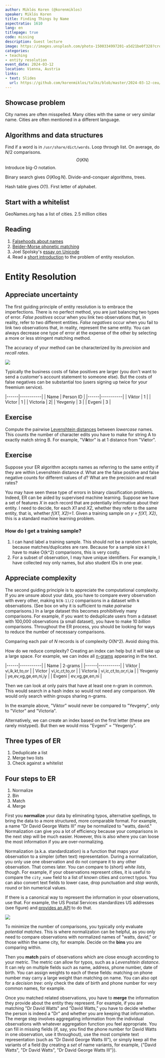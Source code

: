 ```yaml
---
author: Miklós Koren (@korenmiklos)
speaker: Miklós Koren
title: Finding Things by Name
aspectratio: 1610
lang: en
titlepage: true
code: missing
description: Guest lecture
image: https://images.unsplash.com/photo-1500334997201-a5d21be0f328?crop=entropy&cs=tinysrgb&fit=max&fm=jpg&ixid=M3w2ODAxOTV8MHwxfHJhbmRvbXx8fHx8fHx8fDE3MzI2NDM2MTZ8&ixlib=rb-4.0.3&q=80&w=1080
categories:
- teaching
- entity resolution
event_date: 2024-03-12
location: Vienna, Austria
links:
- text: Slides
  url: https://github.com/korenmiklos/talks/blob/master/2024-03-12-ceu/README.pdf
---
```


## Showcase problem
City names are often misspelled. Many cities with the same or very similar name. Cities are often mentioned in a different language.

## Algorithms and data structures
Find if a word is in `/usr/share/dict/words`. Loop through list. On average, do $N/2$ comparisons.
$$
O(KN)
$$
Introduce big-O notation.

Binary search gives $O(K \log N)$. Divide-and-conquer algorithms, trees.

Hash table gives $O(1)$. First letter of alphabet.

## Start with a whitelist
GeoNames.org has a list of cities. 2.5 million cities


## Reading
1. [Falsehoods about names](https://www.kalzumeus.com/2010/06/17/falsehoods-programmers-believe-about-names/)
2. [Beider-Morse phonetic matching](https://stevemorse.org/phonetics/bmpm2.htm)
3. Joel Spolsky's [essay on Unicode](https://www.joelonsoftware.com/2003/10/08/the-absolute-minimum-every-software-developer-absolutely-positively-must-know-about-unicode-and-character-sets-no-excuses/)
4. Read a [short introduction](https://dev.to/korenmiklos/wish-i-could-be-like-david-watts-2edp) to the problem of entity resolution.



# Entity Resolution

## Appreciate uncertainty
The first guiding principle of entity resolution is to embrace the imperfections. There is no perfect method, you are just balancing two types of error. _False positives_ occur when you link two observations that, in reality, refer to two different entities. _False negatives_ occur when you fail to link two observations that, in reality, represent the same entity. You can always decrease one type of error at the expense of the other by selecting a more or less stringent matching method.

The accuracy of your method can be characterized by its _precision_ and _recall rates_.

![](https://upload.wikimedia.org/wikipedia/commons/thumb/2/26/Precisionrecall.svg/700px-Precisionrecall.svg.png)

Typically the business costs of false positives are larger (you don't want to send a customer's account statement to someone else). But the costs of false negatives can be substantial too (users signing up twice for your freemium service).

|------|-----------|
| Name | Person ID |
|------|-----------|
| Viktor | 1 |
| Victor | 1 |
| Victoria | 2|
| Yevgeniy | 3 |
| Evgeni | 3 |

## Exercise
Compute the pairwise [Levenshtein distances](https://planetcalc.com/1721/) between _lowercase_ names. This counts the number of character edits you have to make for string A to exactly match string B. For example, "Vi**k**tor" is at 1 distance from "Vi**c**tor".

## Exercise
Suppose your ER algorithm accepts names as referring to the same entity if they are within Levenshtein distance _d_. What are the false positive and false negative counts for different values of _d_? What are the precision and recall rates?

You may have seen these type of errors in binary classification problems. Indeed, ER can be aided by supervised machine learning. Suppose we have a set of features _X_ in each record that are potentially informative about their entity. I need to decide, for each _X1_ and _X2_, whether they refer to the same entity, that is, whether _f(X1, X2)=1_. Given a training sample on _y = f(X1, X2)_, this is a standard machine learning problem.

### How do I get a training sample? 
1. I can hand label a training sample. This should not be a random sample, because matches/duplicates are rare. Because for a sample size _k_ I have to make O(k^2) comparisons, this is very costly.
2. For a subset of observation, I may have unique identifiers. For example, I have collected noy only names, but also student IDs in one year. 


## Appreciate complexity
The second guiding principle is to appreciate the computational complexity. If you are unsure about your data, you have to compare every observation with every other, making `N(N-1)/2` comparisons in a dataset with `N` observations. (See box on why it is sufficient to make _pairwise_ comparisons.) In a large dataset this becomes prohibitively many comparisons. For example, if you want to deduplicate users from a dataset with 100,000 observations (a small dataset), you have to make 10 _billion_ comparisons. Throughout the ER process, you should be looking for ways to reduce the number of necessary comparisons.

Comparing each pair of _N_ records is of complexity O(N^2). Avoid doing this.

How do we reduce complexity? Creating an index can help but it will take up a large space. For example, we can index all [n-grams](https://en.wikipedia.org/wiki/N-gram) appearing in the text.

|------|-----------|
| Name | 2-grams |
|------|-----------|
| Viktor | vi,ik,kt,to,or |
| Victor | vi,ic,ct,to,or |
| Victoria | vi,ic,ct,to,or,ri,ia |
| Yevgeniy | ye,ev,vg,ge,en,ni,iy |
| Evgeni | ev,vg,ge,en,ni |

Then we can look at only pairs that have at least one n-gram in common. This would search in a hash index so would not need any comparison. We would only search within groups sharing n-grams.

In the example above, "Viktor" would never be compared to "Yevgeny", only to "Victor" and "Victoria".

Alternatively, we can create an index based on the first letter (these are rarely mistyped). But then we would miss "Evgeni" = "Yevgeniy".

## Three types of ER
1. Deduplicate a list
2. Merge two lists
3. Check against a whitelist


## Four steps to ER
1. Normalize
2. Bin
3. Match
4. Merge

First you __normalize__ your data by eliminating typos, alternative spellings, to bring the data to a more structured, more comparable format. For example, a name "Dr David George Watts III" may be normalized to "watts, david." Normalization can give you a lot of efficiency because your comparisons in the next step will be much easier. However, this is also where you can loose the most information if you are over-normalizing. 

Normalization (a.k.a. standardization) is a function that maps your observation to a simpler (often text) representation. During a normalization, you only use one observation and do not compare it to any other observation. That comes later. You can compare to (short) _white lists_, though. For example, if your observations represent cities, it is useful to compare the `city_name` field to a list of known cities and correct typos. You can also convert text fields to lower case, drop punctuation and _stop words_, round or bin numerical values.

If there is a canonical way to represent the information in your observations, use that. For example, the US Postal Services standardizes US addresses (see figure) and [provides an API](https://www.usps.com/business/web-tools-apis/address-information-api.htm) to do that. 

![](https://thepracticaldev.s3.amazonaws.com/i/dy4d171gkjmql3lltxr4.png)

To minimize the number of comparisons, you typically only evaluate _potential matches_. This is where normalization can be helpful, as you only need to compare observations with normalized names of "watts, david," or those within the same city, for example. Decide on the __bins__ you are comparing within.

Then you __match__ pairs of observations which are close enough according to your metric. The metric can allow for typos, such as a _Levenshtein distance_. It can rely on multiple fields such as name, address, phone number, date of birth. You can assign weights to each of these fields: matching on phone number may carry a large weight than matching on name. You can also opt for a _decision tree_: only check the date of birth and phone number for very common names, for example.

Once you matched related observations, you have to __merge__ the information they provide about the entity they represent. For example, if you are matching "Dr David Watts" and "David Watts," you have to decide whether the person is indeed a "Dr" and whether you are keeping that information. The merge step involves aggregating information from the individual observations with whatever aggregation function you feel appropriate. You can fill in missing fields (if, say, you find the phone number for David Watts in one observation, use it throughout), use the most complete text representation (such as "Dr David George Watts III"), or simply keep all the variants of a field (by creating a _set_ of name variants, for example, {"David Watts", "Dr David Watts", "Dr David George Watts III"}).